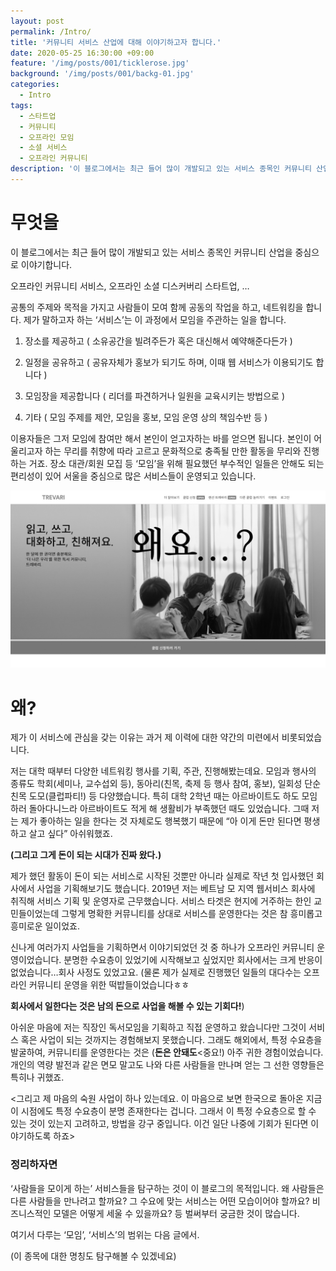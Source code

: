 ```yaml
---
layout: post
permalink: /Intro/
title: '커뮤니티 서비스 산업에 대해 이야기하고자 합니다.'
date: 2020-05-25 16:30:00 +09:00
feature: '/img/posts/001/ticklerose.jpg'
background: '/img/posts/001/backg-01.jpg'
categories:
  - Intro
tags:
  - 스타트업
  - 커뮤니티
  - 오프라인 모임
  - 소셜 서비스
  - 오프라인 커뮤니티
description: '이 블로그에서는 최근 들어 많이 개발되고 있는 서비스 종목인 커뮤니티 산업을 중심으로 이야기합니다.'
---
```


# 무엇을

이 블로그에서는 최근 들어 많이 개발되고 있는 서비스 종목인 커뮤니티 산업을 중심으로 이야기합니다.

오프라인 커뮤니티 서비스, 오프라인 소셜 디스커버리 스타트업, …

공통의 주제와 목적을 가지고 사람들이 모여 함께 공동의 작업을 하고, 네트워킹을 합니다. 제가 말하고자 하는 ‘서비스’는 이 과정에서 모임을 주관하는 일을 합니다.

1. 장소를 제공하고 ( 소유공간을 빌려주든가 혹은 대신해서 예약해준다든가 )

2. 일정을 공유하고 ( 공유자체가 홍보가 되기도 하며, 이때 웹 서비스가 이용되기도 합니다 )

3. 모임장을 제공합니다 ( 리더를 파견하거나 일원을 교육시키는 방법으로 )

4. 기타 ( 모임 주제를 제안, 모임을 홍보, 모임 운영 상의 책임수반 등 )

이용자들은 그저 모임에 참여만 해서 본인이 얻고자하는 바를 얻으면 됩니다. 본인이 어울리고자 하는 무리를 취향에 따라 고르고 문화적으로 충족될 만한 활동을 무리와 진행하는 거죠. 장소 대관/회원 모집 등 ‘모임’을 위해 필요했던 부수적인 일들은 안해도 되는 편리성이 있어 서울을 중심으로 많은 서비스들이 운영되고 있습니다.

![그림 1](/img/posts/001/backg-01.jpg)

# 왜?

제가 이 서비스에 관심을 갖는 이유는 과거 제 이력에 대한 약간의 미련에서 비롯되었습니다.

저는 대학 때부터 다양한 네트워킹 행사를 기획, 주관, 진행해봤는데요. 모임과 행사의 종류도 학회(세미나, 교수섭외 등), 동아리(친목, 축제 등 행사 참여, 홍보), 일회성 단순 친목 도모(클럽파티!) 등 다양했습니다. 특히 대학 2학년 때는 아르바이트도 하도 모임하러 돌아다니느라 아르바이트도 적게 해 생활비가 부족했던 때도 있었습니다. 그때 저는 제가 좋아하는 일을 한다는 것 자체로도 행복했기 때문에 “아 이게 돈만 된다면 평생하고 살고 싶다” 아쉬워했죠.

__(그리고 그게 돈이 되는 시대가 진짜 왔다.)__

제가 했던 활동이 돈이 되는 서비스로 시작된 것뿐만 아니라 실제로 작년 첫 입사했던 회사에서 사업을 기획해보기도 했습니다. 2019년 저는 베트남 모 지역 웹서비스 회사에 취직해 서비스 기획 및 운영자로 근무했습니다. 서비스 타겟은 현지에 거주하는 한인 교민들이었는데 그렇게 명확한 커뮤니티를 상대로 서비스를 운영한다는 것은 참 흥미롭고 흥미로운 일이었죠.

신나게 여러가지 사업들을 기획하면서 이야기되었던 것 중 하나가 오프라인 커뮤니티 운영이었습니다. 분명한 수요층이 있었기에 시작해보고 싶었지만 회사에서는 크게 반응이 없었습니다…회사 사정도 있었고요. (물론 제가 실제로 진행했던 일들의 대다수는 오프라인 커뮤니티 운영을 위한 떡밥들이었습니다ㅎㅎ

**회사에서 일한다는 것은 남의 돈으로 사업을 해볼 수 있는 기회다!**)

아쉬운 마음에 저는 직장인 독서모임을 기획하고 직접 운영하고 왔습니다만 그것이 서비스 혹은 사업이 되는 것까지는 경험해보지 못했습니다. 그래도 해외에서, 특정 수요층을 발굴하여, 커뮤니티를 운영한다는 것은 (__돈은 안돼도__<중요!) 아주 귀한 경험이었습니다. 개인의 역량 발전과 같은 면모 말고도 나와 다른 사람들을 만나며 얻는 그 선한 영향들은 특히나 귀했죠.

<그리고 제 마음의 숙원 사업이 하나 있는데요. 이 마음으로 보면 한국으로 돌아온 지금 이 시점에도 특정 수요층이 분명 존재한다는 겁니다. 그래서 이 특정 수요층으로 할 수 있는 것이 있는지 고려하고, 방법을 강구 중입니다. 이건 일단 나중에 기회가 된다면 이야기하도록 하죠>

### 정리하자면

‘사람들을 모이게 하는’ 서비스들을 탐구하는 것이 이 블로그의 목적입니다. 왜 사람들은 다른 사람들을 만나려고 할까요? 그 수요에 맞는 서비스는 어떤 모습이어야 할까요? 비즈니스적인 모델은 어떻게 세울 수 있을까요? 등 벌써부터 궁금한 것이 많습니다.

여기서 다루는 ‘모임’, ‘서비스’의 범위는 다음 글에서.

(이 종목에 대한 명칭도 탐구해볼 수 있겠네요)
